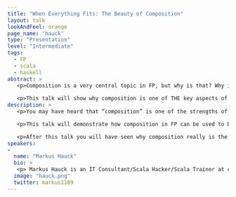 ```yaml
---
title: "When Everything Fits: The Beauty of Composition"
layout: talk
lookAndFeel: orange
page_name: "hauck"
type: "Presentation"
level: "Intermediate"
tags:
  - FP
  - scala
  - haskell
abstract: >
   <p>Composition is a very central topic in FP, but why is that? Why is everybody so excited about it and how can I use it to make my life easier?</p>
   
   <p>This talk will show why composition is one of THE key aspects of abstractions from FP and why this is so extremely important (and cool) in daily programming</p>
description: >
   <p>You may have heard that “composition” is one of the strengths of FP. But what exactly does that mean and how is that useful?</p>

   <p>This talk will demonstrate how composition in FP can be used to build a larger program/algorithm from small composable parts that “just fit”. We will have a look at a longer case study and slowly build up our program like a lego model with small composable parts.</p>

   <p>After this talk you will have seen why composition really is the key concept in FP and how you can use it to make your life easier. Also, you will gain an appreciation for the beauty of FP and may get the impression that Monads are overrated ;)</p> 
speakers:
-
  name: "Markus Hauck"
  bio: >
   <p> Markus Hauck is an IT Consultant/Scala Hacker/Scala Trainer at codecentric AG in Germany. He loves functional programming and languages with powerful type systems. His favorite member of One Direction is Liam, because… well that is the member at index 1, which was randomly chosen using a RNG. </p>
  image: "hauck.png"
  twitter: markus1189
---
```

